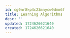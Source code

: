 ```yaml
---
id: cg0nr8kp4c23mnycw0dmm6f
title: Learning Algorithms
desc: ''
updated: 1724626621640
created: 1724626621640
---
```

